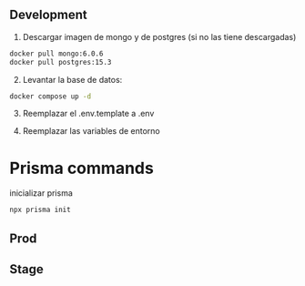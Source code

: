 ## Development

1. Descargar imagen de mongo y de postgres (si no las tiene descargadas)

```bash
docker pull mongo:6.0.6
docker pull postgres:15.3
```

2. Levantar la base de datos:

```bash
docker compose up -d
```

3. Reemplazar el .env.template a .env

4. Reemplazar las variables de entorno

# Prisma commands

inicializar prisma

```bash
npx prisma init
```

## Prod

## Stage
